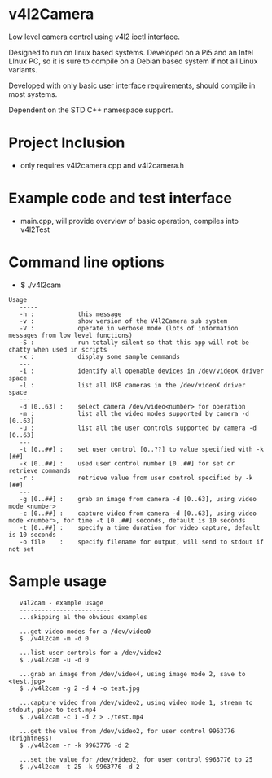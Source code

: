 # v4l2Camera

Low level camera control using v4l2 ioctl interface.

Designed to run on linux based systems. Developed on a Pi5 and an Intel LInux PC, so it is sure to compile on a Debian based system if not all Linux variants.

Developed with only basic user interface requirements, should compile in most systems.

Dependent on the STD C++ namespace support.


# Project Inclusion

- only requires v4l2camera.cpp and v4l2camera.h


# Example code and test interface

- main.cpp, will provide overview of basic operation, compiles into v4l2Test


# Command line options

- $ ./v4l2cam 
```
Usage
   -----
   -h :            this message
   -v :            show version of the V4l2Camera sub system
   -V :            operate in verbose mode (lots of information messages from low level functions)
   -S :            run totally silent so that this app will not be chatty when used in scripts
   -x :            display some sample commands
   ---
   -i :            identify all openable devices in /dev/videoX driver space
   -l :            list all USB cameras in the /dev/videoX driver space
   ---
   -d [0..63] :    select camera /dev/video<number> for operation
   -m :            list all the video modes supported by camera -d [0..63]
   -u :            list all the user controls supported by camera -d [0..63]
   ---
   -t [0..##] :    set user control [0..??] to value specified with -k [##]
   -k [0..##] :    used user control number [0..##] for set or retrieve commands
   -r :            retrieve value from user control specified by -k [##]
   ---
   -g [0..##] :    grab an image from camera -d [0..63], using video mode <number>
   -c [0..##] :    capture video from camera -d [0..63], using video mode <number>, for time -t [0..##] seconds, default is 10 seconds
   -t [0..##] :    specify a time duration for video capture, default is 10 seconds
   -o file    :    specify filename for output, will send to stdout if not set
```


# Sample usage
```
   v4l2cam - example usage
   -------------------------
   ...skipping al the obvious examples
   
   ...get video modes for a /dev/video0
   $ ./v4l2cam -m -d 0
   
   ...list user controls for a /dev/video2
   $ ./v4l2cam -u -d 0
   
   ...grab an image from /dev/video4, using image mode 2, save to <test.jpg>
   $ ./v4l2cam -g 2 -d 4 -o test.jpg
   
   ...capture video from /dev/video2, using video mode 1, stream to stdout, pipe to test.mp4
   $ ./v4l2cam -c 1 -d 2 > ./test.mp4
   
   ...get the value from /dev/video2, for user control 9963776 (brightness)
   $ ./v4l2cam -r -k 9963776 -d 2
   
   ...set the value for /dev/video2, for user control 9963776 to 25
   $ ./v4l2cam -t 25 -k 9963776 -d 2
```
